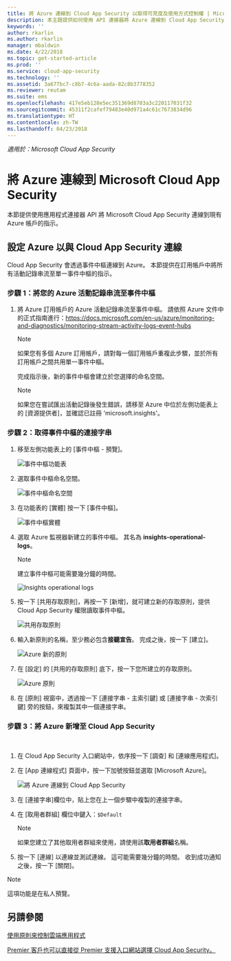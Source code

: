 ```yaml
---
title: 將 Azure 連線到 Cloud App Security 以取得可見度及使用方式控制權 | Microsoft Docs
description: 本主題提供如何使用 API 連接器將 Azure 連線到 Cloud App Security 的資訊。
keywords: ''
author: rkarlin
ms.author: rkarlin
manager: mbaldwin
ms.date: 4/22/2018
ms.topic: get-started-article
ms.prod: ''
ms.service: cloud-app-security
ms.technology: ''
ms.assetid: 3a677bc7-c8b7-4c6a-aada-82c8b3778352
ms.reviewer: reutam
ms.suite: ems
ms.openlocfilehash: 417e5eb128e5ec351369d8703a3c220117031f32
ms.sourcegitcommit: 45311f2cafef79483e40d971a4c61c7673834d96
ms.translationtype: HT
ms.contentlocale: zh-TW
ms.lasthandoff: 04/23/2018
---
```

*適用於：Microsoft Cloud App Security*


# <a name="connect-azure-to-microsoft-cloud-app-security"></a>將 Azure 連線到 Microsoft Cloud App Security

本節提供使用應用程式連接器 API 將 Microsoft Cloud App Security 連線到現有 Azure 帳戶的指示。  
  
## <a name="setting-up-azure-for-connection-to-cloud-app-security"></a>設定 Azure 以與 Cloud App Security 連線

Cloud App Security 會透過事件中樞連線到 Azure。 本節提供在訂用帳戶中將所有活動記錄串流至單一事件中樞的指示。 

### <a name="step-1-stream-your-azure-activity-logs-to-event-hubs"></a>步驟 1：將您的 Azure 活動記錄串流至事件中樞

1. 將 Azure 訂用帳戶的 Azure 活動記錄串流至事件中樞。 請依照 Azure 文件中的正式指南進行：https://docs.microsoft.com/en-us/azure/monitoring-and-diagnostics/monitoring-stream-activity-logs-event-hubs

   > [!NOTE]
   > 如果您有多個 Azure 訂用帳戶，請對每一個訂用帳戶重複此步驟，並於所有訂用帳戶之間共用單一事件中樞。

   完成指示後，新的事件中樞會建立於您選擇的命名空間。
 
   > [!NOTE]
   > 如果您在嘗試匯出活動記錄後發生錯誤，請移至 Azure 中位於左側功能表上的 [資源提供者]，並確認已註冊 'microsoft.insights'。

### <a name="step-2-get-a-connection-string-to-your-event-hub"></a>步驟 2：取得事件中樞的連接字串

1. 移至左側功能表上的 [事件中樞 - 預覽]。
  
   ![事件中樞功能表](media/azure-event-hubs.png "Azure 事件中樞")

2. 選取事件中樞命名空間。
  
   ![事件中樞命名空間](media/azure-namespace.png "Azure 命名空間")

3. 在功能表的 [實體] 按一下 [事件中樞]。 
  
   ![事件中樞實體](media/azure-event-hubs-entities.png "Azure 事件中樞實體")

4. 選取 Azure 監視器新建立的事件中樞。 其名為 **insights-operational-logs**。
   > [!NOTE]
   > 建立事件中樞可能需要幾分鐘的時間。

   ![Insights operational logs](media/azure-insight-operational-logs.png "Azure Insights operational logs")
  
  
5. 按一下 [共用存取原則]，再按一下 [新增]，就可建立新的存取原則，提供 Cloud App Security 權限讀取事件中樞。
  
    ![共用存取原則](media/azure-shared-access-policies.png "Azure 共用存取原則")

6. 輸入新原則的名稱，至少務必包含**接聽宣告**。 完成之後，按一下 [建立]。
  
   ![Azure 新的原則](media/azure-new-policy.png "Azure 新的原則")

7. 在 [設定] 的 [共用的存取原則] 底下，按一下您所建立的存取原則。   
  
   ![Azure 原則](media/azure-select-policy.png "Azure 原則")

8. 在 [原則] 視窗中，透過按一下 [連接字串 - 主索引鍵] 或 [連接字串 - 次索引鍵] 旁的按鈕，來複製其中一個連接字串。

### <a name="step-3-add-azure-to-cloud-app-security"></a>步驟 3：將 Azure 新增至 Cloud App Security
 
1. 在 Cloud App Security 入口網站中，依序按一下 [調查] 和 [連線應用程式]。  
  
2. 在 [App 連線程式] 頁面中，按一下加號按鈕並選取 [Microsoft Azure]。  
  
    ![將 Azure 連線到 Cloud App Security](media/azure-connect-app.png "與 Azure 連線")  
  
3. 在 [連接字串]欄位中，貼上您在上一個步驟中複製的連接字串。  
  
4. 在 [取用者群組] 欄位中鍵入：`$Default`
    
   >[!NOTE] 
   > 如果您建立了其他取用者群組來使用，請使用該**取用者群組**名稱。
  
5. 按一下 [連線] 以連線並測試連線。 這可能需要幾分鐘的時間。 收到成功通知之後，按一下 [關閉]。  


> [!NOTE]
> 這項功能是在私人預覽。


## <a name="see-also"></a>另請參閱  
[使用原則來控制雲端應用程式](control-cloud-apps-with-policies.md)   

[Premier 客戶也可以直接從 Premier 支援入口網站選擇 Cloud App Security。](https://premier.microsoft.com/)  
  
  